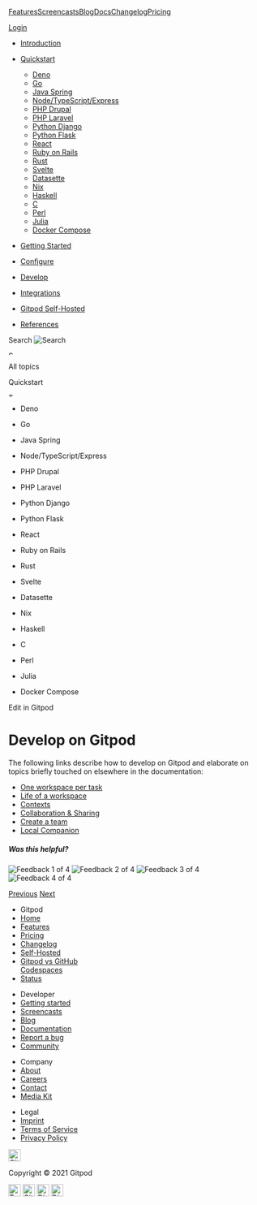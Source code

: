 <a href="/features" class="text-black text-p-large sm:text-dark-grey sm:hover:text-black sm:focus:text-black svelte-qtdv9u">Features</a><a href="/screencasts" class="text-black text-p-large sm:text-dark-grey sm:hover:text-black sm:focus:text-black svelte-qtdv9u highlighted">Screencasts</a><a href="/blog" class="text-black text-p-large sm:text-dark-grey sm:hover:text-black sm:focus:text-black svelte-qtdv9u">Blog</a><a href="/docs" class="text-black text-p-large sm:text-dark-grey sm:hover:text-black sm:focus:text-black svelte-qtdv9u">Docs</a><a href="/changelog" class="text-black text-p-large sm:text-dark-grey sm:hover:text-black sm:focus:text-black svelte-qtdv9u">Changelog</a><a href="/pricing" class="text-black text-p-large sm:text-dark-grey sm:hover:text-black sm:focus:text-black svelte-qtdv9u">Pricing</a>

<a href="https://gitpod.io/login/" class="flex items-center justify-center h-8 w-20 rounded-xl bg-black font-bold text-off-white text-sm focus:text-off-white focus:bg-black-hover hover:text-off-white hover:bg-black-hover">Login</a>

-   <a href="/docs" class="text-large svelte-gpq0pb">Introduction</a>

-   <a href="/docs/quickstart" class="text-large svelte-gpq0pb">Quickstart</a>
    -   <a href="/docs/quickstart/deno" class="svelte-gpq0pb">Deno</a>
    -   <a href="/docs/quickstart/go" class="svelte-gpq0pb">Go</a>
    -   <a href="/docs/quickstart/java" class="svelte-gpq0pb">Java Spring</a>
    -   <a href="/docs/quickstart/typescript" class="svelte-gpq0pb">Node/TypeScript/Express</a>
    -   <a href="/docs/quickstart/drupal" class="svelte-gpq0pb">PHP Drupal</a>
    -   <a href="/docs/quickstart/laravel" class="svelte-gpq0pb">PHP Laravel</a>
    -   <a href="/docs/quickstart/python" class="svelte-gpq0pb">Python Django</a>
    -   <a href="/docs/quickstart/flask" class="svelte-gpq0pb">Python Flask</a>
    -   <a href="/docs/quickstart/react" class="svelte-gpq0pb">React</a>
    -   <a href="/docs/quickstart/ruby-on-rails" class="svelte-gpq0pb">Ruby on Rails</a>
    -   <a href="/docs/quickstart/rust" class="svelte-gpq0pb">Rust</a>
    -   <a href="/docs/quickstart/svelte" class="svelte-gpq0pb">Svelte</a>
    -   <a href="/docs/quickstart/datasette" class="svelte-gpq0pb">Datasette</a>
    -   <a href="/docs/quickstart/nix" class="svelte-gpq0pb">Nix</a>
    -   <a href="/docs/quickstart/haskell" class="svelte-gpq0pb">Haskell</a>
    -   <a href="/docs/quickstart/c" class="svelte-gpq0pb">C</a>
    -   <a href="/docs/quickstart/perl" class="svelte-gpq0pb">Perl</a>
    -   <a href="/docs/quickstart/julia" class="svelte-gpq0pb">Julia</a>
    -   <a href="/docs/quickstart/docker-compose" class="svelte-gpq0pb">Docker Compose</a>

-   <a href="/docs/getting-started" class="text-large svelte-gpq0pb">Getting Started</a>

-   <a href="/docs/configure" class="text-large svelte-gpq0pb">Configure</a>

-   <a href="/docs/develop" class="text-large active svelte-gpq0pb">Develop</a>

-   <a href="/docs/integrations" class="text-large svelte-gpq0pb">Integrations</a>

-   <a href="/docs/self-hosted/latest" class="text-large svelte-gpq0pb">Gitpod Self-Hosted</a>

-   <a href="/docs/references" class="text-large svelte-gpq0pb">References</a>

Search <img src="/svg/mag-glass.svg" alt="Search" class="input-icon svelte-123f4xb" />

<img src="/arrow.svg" alt="See all topics" class="back-button__icon-arrow svelte-1dtjh89" width="12" height="7" />

All topics

Quickstart

<img src="/arrow.svg" alt="Toggle sub menu" class="toggle-button__icon-arrow svelte-1dtjh89" width="12" height="7" />

-   <a href="/docs/quickstart/deno" class="menu-item__link svelte-q983vv"></a>
    Deno

-   <a href="/docs/quickstart/go" class="menu-item__link svelte-q983vv"></a>
    Go

-   <a href="/docs/quickstart/java" class="menu-item__link svelte-q983vv"></a>
    Java Spring

-   <a href="/docs/quickstart/typescript" class="menu-item__link svelte-q983vv"></a>
    Node/TypeScript/Express

-   <a href="/docs/quickstart/drupal" class="menu-item__link svelte-q983vv"></a>
    PHP Drupal

-   <a href="/docs/quickstart/laravel" class="menu-item__link svelte-q983vv"></a>
    PHP Laravel

-   <a href="/docs/quickstart/python" class="menu-item__link svelte-q983vv"></a>
    Python Django

-   <a href="/docs/quickstart/flask" class="menu-item__link svelte-q983vv"></a>
    Python Flask

-   <a href="/docs/quickstart/react" class="menu-item__link svelte-q983vv"></a>
    React

-   <a href="/docs/quickstart/ruby-on-rails" class="menu-item__link svelte-q983vv"></a>
    Ruby on Rails

-   <a href="/docs/quickstart/rust" class="menu-item__link svelte-q983vv"></a>
    Rust

-   <a href="/docs/quickstart/svelte" class="menu-item__link svelte-q983vv"></a>
    Svelte

-   <a href="/docs/quickstart/datasette" class="menu-item__link svelte-q983vv"></a>
    Datasette

-   <a href="/docs/quickstart/nix" class="menu-item__link svelte-q983vv"></a>
    Nix

-   <a href="/docs/quickstart/haskell" class="menu-item__link svelte-q983vv"></a>
    Haskell

-   <a href="/docs/quickstart/c" class="menu-item__link svelte-q983vv"></a>
    C

-   <a href="/docs/quickstart/perl" class="menu-item__link svelte-q983vv"></a>
    Perl

-   <a href="/docs/quickstart/julia" class="menu-item__link svelte-q983vv"></a>
    Julia

-   <a href="/docs/quickstart/docker-compose" class="menu-item__link svelte-q983vv"></a>
    Docker Compose

<span class="ml-macro">Edit in Gitpod</span>

Develop on Gitpod[<span class="icon icon-link"></span>](#develop-on-gitpod)
===========================================================================

The following links describe how to develop on Gitpod and elaborate on topics briefly touched on elsewhere in the documentation:

-   [One workspace per task](/docs/workspaces)
-   [Life of a workspace](/docs/life-of-workspace)
-   [Contexts](/docs/context-urls)
-   [Collaboration & Sharing](/docs/sharing-and-collaboration)
-   [Create a team](/docs/teams)
-   [Local Companion](/docs/develop/local-companion)

##### Was this helpful?

<img src="/images/docs/feedback-widget/1.svg" title="Feedback 1 of 4" alt="Feedback 1 of 4" class="h-6 w-6" />

<img src="/images/docs/feedback-widget/2.svg" title="Feedback 2 of 4" alt="Feedback 2 of 4" class="h-6 w-6" />

<img src="/images/docs/feedback-widget/3.svg" title="Feedback 3 of 4" alt="Feedback 3 of 4" class="h-6 w-6" />

<img src="/images/docs/feedback-widget/4.svg" title="Feedback 4 of 4" alt="Feedback 4 of 4" class="h-6 w-6" />

<a href="/docs/checkout-location" class="svelte-1kanmwt" title="Previous: Checkout and Workspace Location">Previous</a> <a href="/docs/workspaces" class="svelte-1kanmwt" title="Next: One workspace per task">Next</a>

-   Gitpod
-   <a href="/" class="svelte-1ivs93t">Home</a>
-   <a href="/features" class="svelte-1ivs93t">Features</a>
-   <a href="/pricing" class="svelte-1ivs93t">Pricing</a>
-   <a href="/changelog" class="svelte-1ivs93t">Changelog</a>
-   <a href="/self-hosted" class="svelte-1ivs93t">Self-Hosted</a>
-   <a href="/gitpod-vs-github-codespaces" class="svelte-1ivs93t">Gitpod vs GitHub<br />
    Codespaces</a>
-   <a href="https://www.gitpodstatus.com/" class="svelte-1ivs93t">Status</a>

<!-- -->

-   Developer
-   <a href="/#get-started" class="svelte-1ivs93t">Getting started</a>
-   <a href="/screencasts" class="svelte-1ivs93t">Screencasts</a>
-   <a href="/blog" class="svelte-1ivs93t">Blog</a>
-   <a href="/docs" class="svelte-1ivs93t">Documentation</a>
-   <a href="https://github.com/gitpod-io/gitpod/issues/new?template=bug_report.md" class="svelte-1ivs93t">Report a bug</a>
-   <a href="https://community.gitpod.io" class="svelte-1ivs93t">Community</a>

<!-- -->

-   Company
-   <a href="/about" class="svelte-1ivs93t">About</a>
-   <a href="/careers" class="highlighted svelte-1ivs93t">Careers</a>
-   <a href="/contact" class="svelte-1ivs93t">Contact</a>
-   <a href="/media-kit" class="svelte-1ivs93t">Media Kit</a>

<!-- -->

-   Legal
-   <a href="/imprint" class="svelte-1ivs93t">Imprint</a>
-   <a href="/terms" class="svelte-1ivs93t">Terms of Service</a>
-   <a href="/privacy" class="svelte-1ivs93t">Privacy Policy</a>

<a href="/" class="svelte-1ivs93t"></a>

<img src="/svg/logo-textless.svg" alt="Gitpod" width="24" height="24" />

<span class="ml-macro">Copyright © 2021 Gitpod</span>

<a href="https://twitter.com/gitpod" class="footer__social-link svelte-1ivs93t"><img src="/svg/brands/twitter.svg" alt="Twitter" width="24" height="24" /></a> <a href="https://github.com/gitpod-io" class="footer__social-link svelte-1ivs93t"><img src="/svg/brands/github.svg" alt="GitHub" width="24" height="24" /></a> <a href="https://community.gitpod.io/" class="footer__social-link svelte-1ivs93t"><img src="/svg/brands/discourse.svg" alt="Discourse" width="24" height="24" /></a> <a href="https://www.gitpod.io/chat" class="footer__social-link svelte-1ivs93t"><img src="/svg/brands/discord.svg" alt="Discord" width="24" height="24" /></a>
